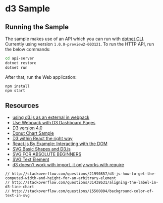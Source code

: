 # d3 Sample

## Running the Sample

The sample makes use of an API which you can run with [dotnet CLI](https://www.microsoft.com/net/core). Currently using version `1.0.0-preview2-003121`. To run the HTTP API, run the below commands:

```bash
cd api-server
dotnet restore
dotnet run
```

After that, run the Web application:

```
npm install
npm start
```

## Resources

 - [using d3.js as an external in webpack](http://stackoverflow.com/questions/31616235/using-d3-js-as-an-external-in-webpack)
 - [Use Webpack with D3 Dashboard Pages](http://fengshuo.co/2015/06/27/use-webpack-with-d3-dashboard-pages/)
 - [D3 version 4.0](https://github.com/visfest/topics2015/blob/b7fcab9f481b12948fb96df3bafb9a5997c57816/d3-v4.md)
 - [Donut Chart Sample](http://jsfiddle.net/gregfedorov/qh9x5/9/)
 - [D3 within React the right way](http://oli.me.uk/2015/09/09/d3-within-react-the-right-way/)
 - [React.js By Example: Interacting with the DOM](http://jamesknelson.com/react-js-by-example-interacting-with-the-dom/)
 - [SVG Basic Shapes and D3.js](https://www.dashingd3js.com/svg-basic-shapes-and-d3js)
 - [SVG FOR ABSOLUTE BEGINNERS](http://unicorn-ui.com/blog/svg-for-beginners.html)
 - [SVG Text Element](https://www.dashingd3js.com/svg-text-element)
 - [d3 doesn't work with import, it only works with require](https://github.com/Microsoft/TypeScript/issues/5565)

```
// http://stackoverflow.com/questions/21990857/d3-js-how-to-get-the-computed-width-and-height-for-an-arbitrary-element
// http://stackoverflow.com/questions/31438631/aligning-the-label-in-d3-line-chart
// http://stackoverflow.com/questions/15500894/background-color-of-text-in-svg
```